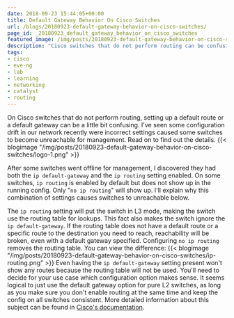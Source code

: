 ```yaml
---
date: 2018-09-23 15:44:05+00:00
title: Default Gateway Behavior On Cisco Switches
url: /blogs/20180923-default-gateway-behavior-on-cisco-switches/
page_id: _20180923_default_gateway_behavior_on_cisco_switches
featured_image: /img/posts/20180923-default-gateway-behavior-on-cisco-switches/logo-1.png
description: "Cisco switches that do not perform routing can be confusing when setting up a default route or gateway. I had to figure it out and wrote this blog about it."
tags:
- cisco
- eve-ng
- lab
- learning
- networking
- catalyst
- routing
---
```


On Cisco switches that do not perform routing, setting up a default route or a default gateway can be a little bit confusing. I've seen some configuration drift in our network recently were incorrect settings caused some switches to become unreachable for management. Read on to find out the details.
{{< blogimage "/img/posts/20180923-default-gateway-behavior-on-cisco-switches/logo-1.png" >}}
<!-- more -->
After some switches went offline for management, I discovered they had both the `ip default-gateway` and the `ip routing` setting enabled. On some switches, `ip routing` is enabled by default but does not show up in the running config. Only "`no ip routing`" will show up. I'll explain why this combination of settings causes switches to unreachable below. 

The `ip routing` setting will put the switch in L3 mode, making the switch use the routing table for lookups. This fact also makes the switch ignore the `ip default-gateway`. If the routing table does not have a default route or a specific route to the destination you need to reach, reachability will be broken, even with a default gateway specified. Configuring `no ip routing` removes the routing table. You can view the difference:
{{< blogimage "/img/posts/20180923-default-gateway-behavior-on-cisco-switches/ip-routing.png" >}}
Even having the `ip default-gateway` setting present won't show any routes because the routing table will not be used. You'll need to decide for your use case which configuration option makes sense. It seems logical to just use the default gateway option for pure L2 switches, as long as you make sure you don't enable routing at the same time and keep the config on all switches consistent. More detailed information about this subject can be found in [Cisco's documentation](https://www.cisco.com/c/en/us/support/docs/ip/routing-information-protocol-rip/16448-default.html).
